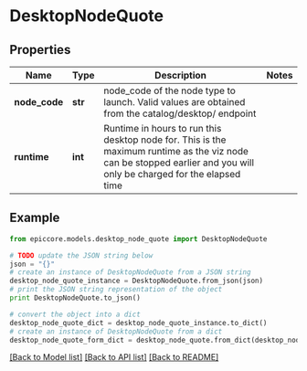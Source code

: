 # DesktopNodeQuote


## Properties

Name | Type | Description | Notes
------------ | ------------- | ------------- | -------------
**node_code** | **str** | node_code of the node type to launch. Valid values are obtained from the catalog/desktop/ endpoint | 
**runtime** | **int** | Runtime in hours to run this desktop node for. This is the maximum runtime as the viz node can be stopped earlier and you will only be charged for the elapsed time | 

## Example

```python
from epiccore.models.desktop_node_quote import DesktopNodeQuote

# TODO update the JSON string below
json = "{}"
# create an instance of DesktopNodeQuote from a JSON string
desktop_node_quote_instance = DesktopNodeQuote.from_json(json)
# print the JSON string representation of the object
print DesktopNodeQuote.to_json()

# convert the object into a dict
desktop_node_quote_dict = desktop_node_quote_instance.to_dict()
# create an instance of DesktopNodeQuote from a dict
desktop_node_quote_form_dict = desktop_node_quote.from_dict(desktop_node_quote_dict)
```
[[Back to Model list]](../README.md#documentation-for-models) [[Back to API list]](../README.md#documentation-for-api-endpoints) [[Back to README]](../README.md)


